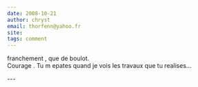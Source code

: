 ```yaml
---
date: 2008-10-21
author: chryst
email: thorfenn@yahoo.fr
site: 
tags: comment
---
```


<p>franchement , que de boulot.<br />
Courage . Tu m epates quand je vois les travaux que tu realises... <br />
</p>
---